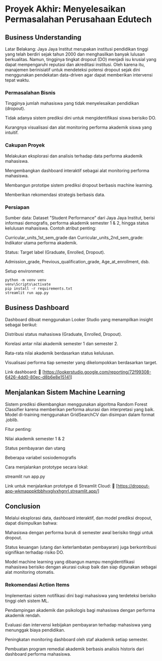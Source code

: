 # Proyek Akhir: Menyelesaikan Permasalahan Perusahaan Edutech

## Business Understanding

Latar Belakang:
Jaya Jaya Institut merupakan institusi pendidikan tinggi yang telah berdiri sejak tahun 2000 dan menghasilkan banyak lulusan berkualitas. Namun, tingginya tingkat dropout (DO) menjadi isu krusial yang dapat mempengaruhi reputasi dan akreditasi institusi. Oleh karena itu, manajemen berinisiatif untuk mendeteksi potensi dropout sejak dini menggunakan pendekatan data-driven agar dapat memberikan intervensi tepat waktu.

### Permasalahan Bisnis

Tingginya jumlah mahasiswa yang tidak menyelesaikan pendidikan (dropout).

Tidak adanya sistem prediksi dini untuk mengidentifikasi siswa berisiko DO.

Kurangnya visualisasi dan alat monitoring performa akademik siswa yang intuitif.

### Cakupan Proyek

Melakukan eksplorasi dan analisis terhadap data performa akademik mahasiswa.

Mengembangkan dashboard interaktif sebagai alat monitoring performa mahasiswa.

Membangun prototipe sistem prediksi dropout berbasis machine learning.

Memberikan rekomendasi strategis berbasis data.

### Persiapan

Sumber data: Dataset "Student Performance" dari Jaya Jaya Institut, berisi informasi demografis, performa akademik semester 1 & 2, hingga status kelulusan mahasiswa.
Contoh atribut penting:

Curricular_units_1st_sem_grade dan Curricular_units_2nd_sem_grade: Indikator utama performa akademik.

Status: Target label (Graduate, Enrolled, Dropout).

Admission_grade, Previous_qualification_grade, Age_at_enrollment, dsb.

Setup environment:
```
python -m venv venv
venv\Scripts\activate
pip install -r requirements.txt
streamlit run app.py
```

## Business Dashboard

Dashboard dibuat menggunakan Looker Studio yang menampilkan insight sebagai berikut:

Distribusi status mahasiswa (Graduate, Enrolled, Dropout).

Korelasi antar nilai akademik semester 1 dan semester 2.

Rata-rata nilai akademik berdasarkan status kelulusan.

Visualisasi performa tiap semester yang dikelompokkan berdasarkan target.

Link dashboard:
🔗 [https://lookerstudio.google.com/reporting/72f99308-6426-4dd0-80ec-d8b6e8e15141]

## Menjalankan Sistem Machine Learning

Sistem prediksi dikembangkan menggunakan algoritma Random Forest Classifier karena memberikan performa akurasi dan interpretasi yang baik. Model di-training menggunakan GridSearchCV dan disimpan dalam format .joblib.

Fitur penting:

Nilai akademik semester 1 & 2

Status pembayaran dan utang

Beberapa variabel sosiodemografis

Cara menjalankan prototype secara lokal:

streamlit run app.py

Link untuk menjalankan prototype di Streamlit Cloud:
🚀 [https://dropout-app-wkmapppktbbhvxglvxhgnrl.streamlit.app/]

## Conclusion

Melalui eksplorasi data, dashboard interaktif, dan model prediksi dropout, dapat disimpulkan bahwa:

Mahasiswa dengan performa buruk di semester awal berisiko tinggi untuk dropout.

Status keuangan (utang dan keterlambatan pembayaran) juga berkontribusi signifikan terhadap risiko DO.

Model machine learning yang dibangun mampu mengidentifikasi mahasiswa berisiko dengan akurasi cukup baik dan siap digunakan sebagai alat monitoring otomatis.

### Rekomendasi Action Items

Implementasi sistem notifikasi dini bagi mahasiswa yang terdeteksi berisiko tinggi oleh sistem ML.

Pendampingan akademik dan psikologis bagi mahasiswa dengan performa akademik rendah.

Evaluasi dan intervensi kebijakan pembayaran terhadap mahasiswa yang menunggak biaya pendidikan.

Peningkatan monitoring dashboard oleh staf akademik setiap semester.

Pembuatan program remedial akademik berbasis analisis historis dari dashboard performa mahasiswa.
